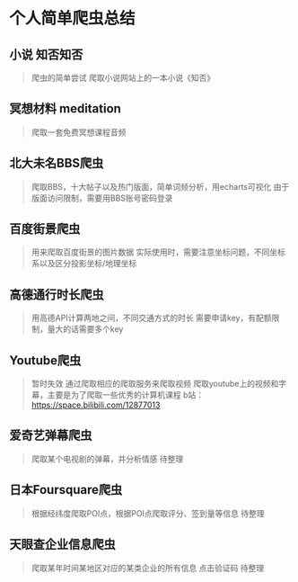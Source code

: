 # 个人简单爬虫总结

## 小说 知否知否
> 爬虫的简单尝试
> 爬取小说网站上的一本小说《知否》

## 冥想材料 meditation
> 爬取一套免费冥想课程音频

## 北大未名BBS爬虫
> 爬取BBS，十大帖子以及热门版面，简单词频分析，用echarts可视化
> 由于版面访问限制，需要用BBS账号密码登录

## 百度街景爬虫
> 用来爬取百度街景的图片数据
> 实际使用时，需要注意坐标问题，不同坐标系以及区分投影坐标/地理坐标

## 高德通行时长爬虫
> 用高德API计算两地之间，不同交通方式的时长
> 需要申请key，有配额限制，量大的话需要多个key

## Youtube爬虫
> 暂时失效
> 通过爬取相应的爬取服务来爬取视频
> 爬取youtube上的视频和字幕，主要是为了爬取一些优秀的计算机课程
> b站：https://space.bilibili.com/12877013

## 爱奇艺弹幕爬虫
> 爬取某个电视剧的弹幕，并分析情感
> 待整理

## 日本Foursquare爬虫
> 根据经纬度爬取POI点，根据POI点爬取评分、签到量等信息
> 待整理

## 天眼查企业信息爬虫
> 爬取某年时间某地区对应的某类企业的所有信息
> 点击验证码
> 待整理

